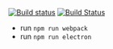 [![Build status](https://ci.appveyor.com/api/projects/status/0vjgy1nnxdp23lyi?svg=true)](https://ci.appveyor.com/project/moshfeu/download-youtube-playlist)
[![Build Status](https://travis-ci.com/moshfeu/download-youtube-playlist.svg?branch=master)](https://travis-ci.com/moshfeu/download-youtube-playlist)

- run `npm run webpack`
- run `npm run electron`

